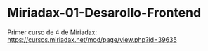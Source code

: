 # Miriadax-01-Desarollo-Frontend
Primer curso de 4 de Miriadax:  https://cursos.miriadax.net/mod/page/view.php?id=39635
